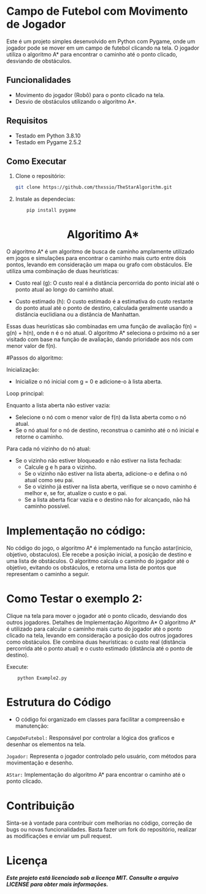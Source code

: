 # Campo de Futebol com Movimento de Jogador

Este é um projeto simples desenvolvido em Python com Pygame, onde um jogador pode se mover em um campo de futebol clicando na tela. O jogador utiliza o algoritmo A* para encontrar o caminho até o ponto clicado, desviando de obstáculos.

## Funcionalidades

- Movimento do jogador (Robô) para o ponto clicado na tela.
- Desvio de obstáculos utilizando o algoritmo A*.

## Requisitos

- Testado em Python 3.8.10
- Testado em Pygame 2.5.2

## Como Executar

1. Clone o repositório:

   ```bash
   git clone https://github.com/thxssio/TheStarAlgorithm.git


2. Instale as dependecias:

   ```
       pip install pygame
   ```

<h1 align="center"> Algoritimo A* </h1>


O algoritmo A* é um algoritmo de busca de caminho amplamente utilizado em jogos e simulações para encontrar o caminho mais curto entre dois pontos, levando em consideração um mapa ou grafo com obstáculos. Ele utiliza uma combinação de duas heurísticas:

* Custo real (g): O custo real é a distância percorrida do ponto inicial até o ponto atual ao longo do caminho atual.

* Custo estimado (h): O custo estimado é a estimativa do custo restante do ponto atual até o ponto de destino, calculada geralmente usando a distância euclidiana ou a distância de Manhattan.

Essas duas heurísticas são combinadas em uma função de avaliação f(n) = g(n) + h(n), onde n é o nó atual. O algoritmo A* seleciona o próximo nó a ser visitado com base na função de avaliação, dando prioridade aos nós com menor valor de f(n).

#Passos do algoritmo:

Inicialização: 

- Inicialize o nó inicial com g = 0 e adicione-o à lista aberta.

Loop principal:

Enquanto a lista aberta não estiver vazia:
 - Selecione o nó com o menor valor de f(n) da lista aberta como o nó atual.
 - Se o nó atual for o nó de destino, reconstrua o caminho até o nó inicial e retorne o caminho.

Para cada nó vizinho do nó atual:
 - Se o vizinho não estiver bloqueado e não estiver na lista fechada:
   - Calcule g e h para o vizinho.
   - Se o vizinho não estiver na lista aberta, adicione-o e defina o nó atual como seu pai.
   - Se o vizinho já estiver na lista aberta, verifique se o novo caminho é melhor e, se for, atualize o custo e o pai.
   - Se a lista aberta ficar vazia e o destino não for alcançado, não há caminho possível.

# Implementação no código:

No código do jogo, o algoritmo A* é implementado na função astar(inicio, objetivo, obstaculos). Ele recebe a posição inicial, a posição de destino e uma lista de obstáculos. O algoritmo calcula o caminho do jogador até o objetivo, evitando os obstáculos, e retorna uma lista de pontos que representam o caminho a seguir.



# Como Testar o exemplo 2:

Clique na tela para mover o jogador até o ponto clicado, desviando dos outros jogadores.
Detalhes de Implementação
Algoritmo A*
O algoritmo A* é utilizado para calcular o caminho mais curto do jogador até o ponto clicado na tela, levando em consideração a posição dos outros jogadores como obstáculos. Ele combina duas heurísticas: o custo real (distância percorrida até o ponto atual) e o custo estimado (distância até o ponto de destino).

Execute:

``` 
    python Example2.py
```
# Estrutura do Código

* O código foi organizado em classes para facilitar a compreensão e manutenção:

`CampoDeFutebol:` Responsável por controlar a lógica dos graficos e desenhar os elementos na tela.

`Jogador:` Representa o jogador controlado pelo usuário, com métodos para movimentação e desenho.

`AStar:` Implementação do algoritmo A* para encontrar o caminho até o ponto clicado.



# Contribuição

Sinta-se à vontade para contribuir com melhorias no código, correção de bugs ou novas funcionalidades. Basta fazer um fork do repositório, realizar as modificações e enviar um pull request.

# Licença

***Este projeto está licenciado sob a licença MIT. Consulte o arquivo LICENSE para obter mais informações.***
